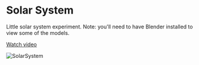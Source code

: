 # Solar System

Little solar system experiment.
Note: you'll need to have Blender installed to view some of the models.

[Watch video](https://www.youtube.com/watch?v=7axImc1sxa0)

![SolarSystem](https://github.com/SebLague/Images/blob/master/Solar%20System.png?raw=true)
